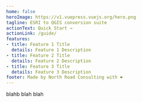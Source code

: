 ```yaml
---
home: false
heroImage: https://v1.vuepress.vuejs.org/hero.png
tagline: ESRI to QGIS conversion suite
actionText: Quick Start →
actionLink: /guide/
features:
- title: Feature 1 Title
  details: Feature 1 Description
- title: Feature 2 Title
  details: Feature 2 Description
- title: Feature 3 Title
  details: Feature 3 Description
footer: Made by North Road Consulting with ❤️
---
```


blahb blah blah
